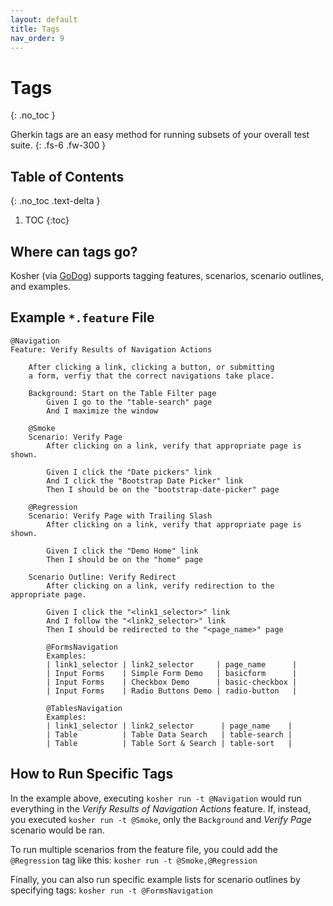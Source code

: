 ```yaml
---
layout: default
title: Tags
nav_order: 9
---
```


# Tags
{: .no_toc }

Gherkin tags are an easy method for running subsets of your overall test suite.
{: .fs-6 .fw-300 }

## Table of Contents
{: .no_toc .text-delta }

1. TOC
{:toc}

## Where can tags go?

Kosher (via [GoDog](https://github.com/DATA-DOG/godog)) supports tagging features, scenarios, scenario outlines, and examples. 

## Example `*.feature` File
```gherkin
@Navigation
Feature: Verify Results of Navigation Actions

    After clicking a link, clicking a button, or submitting
    a form, verfiy that the correct navigations take place.

    Background: Start on the Table Filter page
        Given I go to the "table-search" page
        And I maximize the window

    @Smoke
    Scenario: Verify Page
        After clicking on a link, verify that appropriate page is shown.

        Given I click the "Date pickers" link
        And I click the "Bootstrap Date Picker" link
        Then I should be on the "bootstrap-date-picker" page

    @Regression
    Scenario: Verify Page with Trailing Slash
        After clicking on a link, verify that appropriate page is shown.

        Given I click the "Demo Home" link
        Then I should be on the "home" page

    Scenario Outline: Verify Redirect
        After clicking on a link, verify redirection to the appropriate page.

        Given I click the "<link1_selector>" link
        And I follow the "<link2_selector>" link
        Then I should be redirected to the "<page_name>" page

        @FormsNavigation
        Examples:
        | link1_selector | link2_selector     | page_name      |
        | Input Forms    | Simple Form Demo   | basicform      |
        | Input Forms    | Checkbox Demo      | basic-checkbox |
        | Input Forms    | Radio Buttons Demo | radio-button   |

        @TablesNavigation
        Examples:
        | link1_selector | link2_selector      | page_name    |
        | Table          | Table Data Search   | table-search |
        | Table          | Table Sort & Search | table-sort   |
```

## How to Run Specific Tags

In the example above, executing `kosher run -t @Navigation` would run everything in the _Verify Results of Navigation Actions_ feature. If, 
instead, you executed `kosher run -t @Smoke`, only the `Background` and _Verify Page_ scenario would be ran.

To run multiple scenarios from the feature file, you could add the `@Regression` tag like this: `kosher run -t @Smoke,@Regression`

Finally, you can also run specific example lists for scenario outlines by specifying tags: `kosher run -t @FormsNavigation`